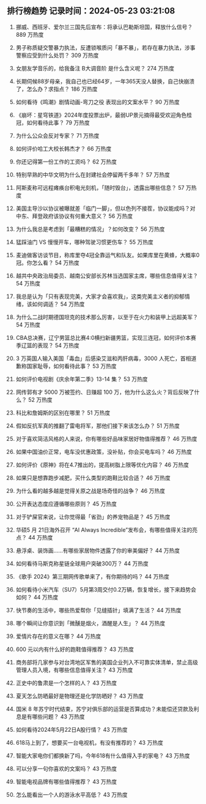 
## 排行榜趋势 记录时间：2024-05-23 03:21:08
  
  1. 挪威、西班牙、爱尔兰三国先后宣布：将承认巴勒斯坦国，释放什么信号？ 889 万热度
    
  2. 男子称质疑交警暴力执法，反遭锁喉质问「暴不暴」，若存在暴力执法，涉事警察应受到什么处罚？ 309 万热度
    
  3. 女朋友学音乐的，给我备注 B大调音阶 是什么含义呢？ 274 万热度
    
  4. 长期伺候88岁母亲，我自己也已经64岁，一年365天没人替换，自己快崩溃了，怎么办？求指点？ 186 万热度
    
  5. 如何看待《鸣潮》剧情动画-弯刀之役 表现出的文案水平？ 90 万热度
    
  6. 《崩坏：星穹铁道》2024年度投票出炉，最弱UP景元摘得最受欢迎角色桂冠，如何看待此事？ 79 万热度
    
  7. 为什么公众会反对专家？ 71 万热度
    
  8. 如何评价哈工大校长韩杰才？ 66 万热度
    
  9. 你还记得第一份工作的工资吗？ 62 万热度
    
  10. 特别早熟的中华文明为什么在封建社会停留两千多年？ 57 万热度
    
  11. 阿斯麦称可远程瘫痪台积电光刻机，「随时毁台」，透露出哪些信息？ 57 万热度
    
  12. 美国主导沙以协议被曝就差「临门一脚」，但以色列不接茬，协议能成吗？对中东、拜登政府该协议有何重大意义？ 56 万热度
    
  13. 为什么我总是考虑到「最糟糕的情况」？如何改变？ 56 万热度
    
  14. 猛踩油门 VS 慢慢开车，哪种驾驶习惯更伤车？ 55 万热度
    
  15. 麦迪做客访谈节目，称库里夺4冠全靠运气和队友。如果库里在黄蜂，大概率0冠。你怎么看？ 54 万热度
    
  16. 越共中央政治局委员、越南公安部长苏林当选国家主席，哪些信息值得关注？ 54 万热度
    
  17. 我总是认为「只有表现完美，大家才会喜欢我」，这类完美主义者的抑郁情绪，该如何调适？ 54 万热度
    
  18. 为什么二战时期德国坦克的技术那么厉害，以至于在火力和装甲上远超美军？ 54 万热度
    
  19. CBA总决赛，辽宁男篮总比赛4:0横扫新疆男篮，实现三连冠，如何评价本赛季辽篮的表现？ 54 万热度
    
  20. 3 万英国人输入美国「毒血」后感染艾滋和丙肝病毒，3000 人死亡，首相道歉称国家耻辱，如何看待此事？ 53 万热度
    
  21. 如何评价电视剧《庆余年第二季》13-14 集？ 53 万热度
    
  22. 网传郭有才 5000 万被签约、日赚超 100 万，他为什么这么火？背后反映了什么？ 52 万热度
    
  23. 科比和詹姆斯的区别在哪里？ 51 万热度
    
  24. 假如反抗军真的推翻了雷电将军，那他们接下来该怎么办？ 51 万热度
    
  25. 对于喜欢简洁风格的人来说，你有哪些好品味家居好物值得推荐？ 46 万热度
    
  26. 如果中国油价正常，电车没优惠政策，没补贴，你会买电车吗？ 46 万热度
    
  27. 如何评价《原神》将在4.7推出的，提高树脂上限等优化内容？ 46 万热度
    
  28. 如果只是想靠跑步减肥，买什么类型的跑鞋比较合适？ 46 万热度
    
  29. 为什么看的越多越是觉得关原之战是场奇怪的战争？ 46 万热度
    
  30. 公开表达态度应遵循哪些原则？ 45 万热度
    
  31. 对于铲屎官来说，让你觉得最「省劲」的养宠物品是？ 45 万热度
    
  32. 华硕5 月 21日海外召开 “AI Always Incredible”发布会，有哪些值得关注的亮点？ 44 万热度
    
  33. 悬浮桌、装饰画……有哪些家居物件透露了你的审美偏好？ 44 万热度
    
  34. 如何看待马斯克称星链全球用户突破300万？ 44 万热度
    
  35. 《歌手 2024》第三期网传歌单来了，有你期待的吗？ 44 万热度
    
  36. 如何看待小米汽车（SU7）5月第3周交付0.2万辆，恢复增长，接下来趋势会如何？ 44 万热度
    
  37. 快节奏的生活中，哪些热爱帮你「见缝插针」填满了生活？ 44 万热度
    
  38. 哪个瞬间让你意识到「微醺是烟火，酒醒是人生」？ 44 万热度
    
  39. 爱情片存在的意义在哪？ 44 万热度
    
  40. 600 元以内有什么好的跑鞋值得推荐？ 43 万热度
    
  41. 商务部将几家参与对台湾地区军售的美国企业列入不可靠实体清单，禁止高级管理人员入境，有哪些信息值得关注？ 43 万热度
    
  42. 正史中的鲁肃是一个怎样的人？ 43 万热度
    
  43. 夏天怎么防晒最好是物理还是化学防晒好？ 43 万热度
    
  44. 国米 8 年苏宁时代结束，苏宁对俱乐部的运营是否算成功？未能偿还贷款及利息是有哪些问题？ 43 万热度
    
  45. 如何看待2024年5月22日A股行情？ 43 万热度
    
  46. 618马上到了，想要买一台电视机，有没有推荐的？ 43 万热度
    
  47. 智能大家电你们都换新了吗，今年618有什么值得入手的家电？ 43 万热度
    
  48. 可以分享一句你喜欢的文案吗？ 43 万热度
    
  49. 智能电视品牌有哪些值得推荐？ 43 万热度
    
  50. 怎么能看出一个人的游泳水平高低？ 43 万热度
    